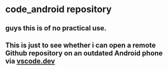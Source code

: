 # code_android repository
## guys this is of no practical use.
## This is just to see whether i can open a remote Github repository on an outdated Android phone via [vscode.dev](https://vscode,dev)

